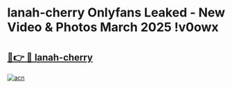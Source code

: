 # lanah-cherry Onlyfans Leaked - New Video & Photos March 2025 !v0owx

# <h2><a href="https://f2hga3.iuczelnia.edu.pl?title=lanah-cherry&ref=v0owx">🔗👉 🔴 lanah-cherry</a></h2>

[![acn](https://github.com/user-attachments/assets/0f9c940e-d8b0-45ae-aac7-cd30a18b3e1c)](https://f2hga3.iuczelnia.edu.pl?title=lanah-cherry&ref=v0owx)

